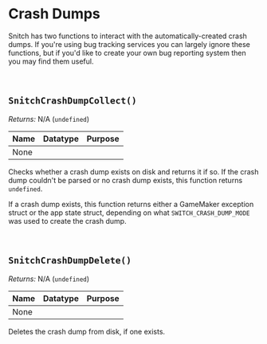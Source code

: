 # Crash Dumps

Snitch has two functions to interact with the automatically-created crash dumps. If you're using bug tracking services you can largely ignore these functions, but if you'd like to create your own bug reporting system then you may find them useful.

&nbsp;

## `SnitchCrashDumpCollect()`

_Returns:_ N/A (`undefined`)

|Name|Datatype|Purpose|
|----|--------|-------|
|None|        |       |

Checks whether a crash dump exists on disk and returns it if so. If the crash dump couldn't be parsed or no crash dump exists, this function returns `undefined`.

If a crash dump exists, this function returns either a GameMaker exception struct or the app state struct, depending on what `SWITCH_CRASH_DUMP_MODE` was used to create the crash dump.

&nbsp;

## `SnitchCrashDumpDelete()`

_Returns:_ N/A (`undefined`)

|Name|Datatype|Purpose|
|----|--------|-------|
|None|        |       |

Deletes the crash dump from disk, if one exists.